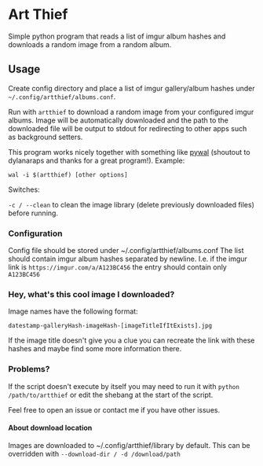 # Art Thief

Simple python program that reads a list of imgur album hashes and downloads a random image from a random album.

## Usage

Create config directory and place a list of imgur gallery/album hashes under `~/.config/artthief/albums.conf`.

Run with `artthief` to download a random image from your configured imgur albums. Image will be automatically downloaded and the path to the downloaded file will be output to stdout for redirecting to other apps such as background setters. 

This program works nicely together with something like [pywal](https://github.com/dylanaraps/pywal) (shoutout to dylanaraps and thanks for a great program!). Example:

```wal -i $(artthief) [other options]```

Switches:

`-c / --clean` to clean the image library (delete previously downloaded files) before running. 

### Configuration

Config file should be stored under ~/.config/artthief/albums.conf
The list should contain imgur album hashes separated by newline.
I.e. if the imgur link is `https://imgur.com/a/A123BC456` the entry should contain only `A123BC456`

### Hey, what's this cool image I downloaded?

Image names have the following format:

`datestamp-galleryHash-imageHash-[imageTitleIfItExists].jpg`

If the image title doesn't give you a clue you can recreate the link with these hashes and maybe find some more information there.

### Problems?

If the script doesn't execute by itself you may need to run it with `python /path/to/artthief` or edit the shebang at the start of the script.

Feel free to open an issue or contact me if you have other issues.

#### About download location

Images are downloaded to ~/.config/artthief/library by default. This can be overridden with `--download-dir / -d /download/path`
